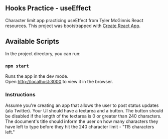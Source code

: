## Hooks Practice - useEffect

Character limit app practicing useEffect from Tyler McGinnis React resources. This project was bootstrapped with [Create React App](https://github.com/facebook/create-react-app).

## Available Scripts

In the project directory, you can run:

### `npm start`

Runs the app in the dev mode.<br />
Open [http://localhost:3000](http://localhost:3000) to view it in the browser.

### Instructions
Assume you're creating an app that allows the user to 
post status updates (ala Twitter). Your UI should have a
textarea and a button. The button should be disabled if the
length of the textarea is 0 or greater than 240 characters.
The document's title should inform the user on how many
characters they have left to type before they hit the 240
character limit - "115 characters left."